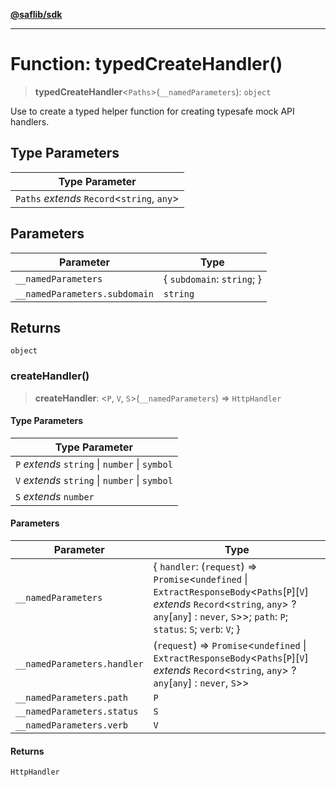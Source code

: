 [**@saflib/sdk**](../../../../index.md)

---

# Function: typedCreateHandler()

> **typedCreateHandler**\<`Paths`\>(`__namedParameters`): `object`

Use to create a typed helper function for creating typesafe mock API handlers.

## Type Parameters

| Type Parameter                                |
| --------------------------------------------- |
| `Paths` _extends_ `Record`\<`string`, `any`\> |

## Parameters

| Parameter                     | Type                         |
| ----------------------------- | ---------------------------- |
| `__namedParameters`           | \{ `subdomain`: `string`; \} |
| `__namedParameters.subdomain` | `string`                     |

## Returns

`object`

### createHandler()

> **createHandler**: \<`P`, `V`, `S`\>(`__namedParameters`) => `HttpHandler`

#### Type Parameters

| Type Parameter                                 |
| ---------------------------------------------- |
| `P` _extends_ `string` \| `number` \| `symbol` |
| `V` _extends_ `string` \| `number` \| `symbol` |
| `S` _extends_ `number`                         |

#### Parameters

| Parameter                   | Type                                                                                                                                                                                                                       |
| --------------------------- | -------------------------------------------------------------------------------------------------------------------------------------------------------------------------------------------------------------------------- |
| `__namedParameters`         | \{ `handler`: (`request`) => `Promise`\<`undefined` \| `ExtractResponseBody`\<`Paths`\[`P`\]\[`V`\] _extends_ `Record`\<`string`, `any`\> ? `any`\[`any`\] : `never`, `S`\>\>; `path`: `P`; `status`: `S`; `verb`: `V`; \} |
| `__namedParameters.handler` | (`request`) => `Promise`\<`undefined` \| `ExtractResponseBody`\<`Paths`\[`P`\]\[`V`\] _extends_ `Record`\<`string`, `any`\> ? `any`\[`any`\] : `never`, `S`\>\>                                                            |
| `__namedParameters.path`    | `P`                                                                                                                                                                                                                        |
| `__namedParameters.status`  | `S`                                                                                                                                                                                                                        |
| `__namedParameters.verb`    | `V`                                                                                                                                                                                                                        |

#### Returns

`HttpHandler`
